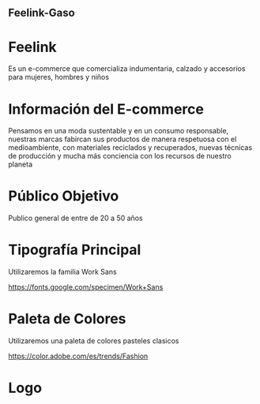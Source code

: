 ## Feelink-Gaso 

# Feelink 

Es un e-commerce que comercializa indumentaria, calzado y accesorios para mujeres, hombres y niños

# Información del E-commerce

Pensamos en una moda sustentable y en un consumo responsable, nuestras marcas fabircan sus productos de manera respetuosa con el medioambiente, con materiales reciclados y recuperados, nuevas técnicas de producción y mucha más conciencia con los recursos de nuestro planeta

# Público Objetivo 

Publico general de entre de 20 a 50 años

# Tipografía Principal 

Utilizaremos la familia Work Sans

https://fonts.google.com/specimen/Work+Sans

# Paleta de Colores 

Utilizaremos una paleta de colores pasteles clasicos 

https://color.adobe.com/es/trends/Fashion

# Logo 

